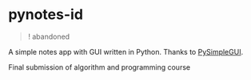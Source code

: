 # pynotes-id
> ! abandoned

A simple notes app with GUI written in Python. Thanks to [PySimpleGUI](https://github.com/PySimpleGUI/PySimpleGUI/). 

Final submission of algorithm and programming course

